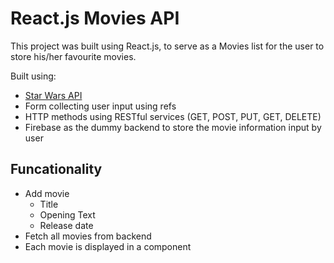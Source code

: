 # React.js Movies API

This project was built using React.js, to serve as a Movies list for the user to store his/her favourite movies.

Built using:
- [Star Wars API](https://swapi.dev/)
- Form collecting user input using refs
- HTTP methods using RESTful services (GET, POST, PUT, GET, DELETE)
- Firebase as the dummy backend to store the movie information input by user

## Funcationality

- Add movie 
  - Title
  - Opening Text
  - Release date
 - Fetch all movies from backend 
  - Each movie is displayed in a component
